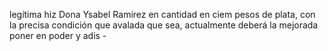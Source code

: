 legítima hiz Dona Ysabel Ramírez en cantidad en ciem pesos de plata, con la precisa condición que avalada que sea, actualmente deberá la mejorada poner en poder y adis -
